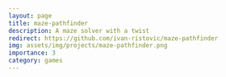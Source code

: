```yaml
---
layout: page
title: maze-pathfinder 
description: A maze solver with a twist
redirect: https://github.com/ivan-ristovic/maze-pathfinder 
img: assets/img/projects/maze-pathfinder.png
importance: 3
category: games
---
```


